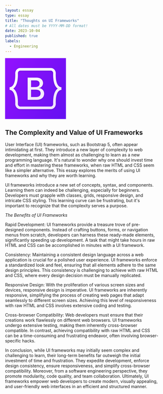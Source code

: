 ```yaml
---
layout: essay
type: essay
title: "Thoughts on UI Frameworks"
# All dates must be YYYY-MM-DD format!
date: 2023-10-04
published: true
labels:
  - Engineering
---
```


<img width="200px" class="rounded float-start pe-4" src="../img/bootstrap-social-logo.png">

## The Complexity and Value of UI Frameworks

User Interface (UI) frameworks, such as Bootstrap 5, often appear intimidating at first. They introduce a new layer of complexity to web development, making them almost as challenging to learn as a new programming language. It's natural to wonder why one should invest time and effort in mastering these frameworks, when raw HTML and CSS seem like a simpler alternative. This essay explores the merits of using UI frameworks and why they are worth  learning.

UI frameworks introduce a new set of concepts, syntax, and components. Learning them can indeed be challenging, especially for beginners. Developers must grapple with classes, grids, responsive design, and intricate CSS styling. This learning curve can be frustrating, but it's important to recognize that the complexity serves a purpose.

*The Benefits of UI Frameworks*

Rapid Development: UI frameworks provide a treasure trove of pre-designed components. Instead of crafting buttons, forms, or navigation menus from scratch, developers can harness these ready-made elements, significantly speeding up development. A task that might take hours in raw HTML and CSS can be accomplished in minutes with a UI framework.

Consistency: Maintaining a consistent design language across a web application is crucial for a polished user experience. UI frameworks enforce a standardized look and feel, ensuring that all elements adhere to the same design principles. This consistency is challenging to achieve with raw HTML and CSS, where every design decision must be manually replicated.

Responsive Design: With the proliferation of various screen sizes and devices, responsive design is imperative. UI frameworks are inherently responsive, simplifying the process of creating web pages that adapt seamlessly to different screen sizes. Achieving this level of responsiveness with raw HTML and CSS involves extensive coding and testing.

Cross-browser Compatibility: Web developers must ensure that their creations work flawlessly on different web browsers. UI frameworks undergo extensive testing, making them inherently cross-browser compatible. In contrast, achieving compatibility with raw HTML and CSS can be a time-consuming and frustrating endeavor, often involving browser-specific hacks.

In conclusion, while UI frameworks may initially seem complex and challenging to learn, their long-term benefits far outweigh the initial investment of time and frustration. They expedite development, enforce design consistency, ensure responsiveness, and simplify cross-browser compatibility. Moreover, from a software engineering perspective, they promote modularity, code quality, and team collaboration. Ultimately, UI frameworks empower web developers to create modern, visually appealing, and user-friendly web interfaces in an efficient and structured manner.
